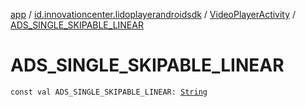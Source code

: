 [app](../../index.md) / [id.innovationcenter.lidoplayerandroidsdk](../index.md) / [VideoPlayerActivity](index.md) / [ADS_SINGLE_SKIPABLE_LINEAR](./-a-d-s_-s-i-n-g-l-e_-s-k-i-p-a-b-l-e_-l-i-n-e-a-r.md)

# ADS_SINGLE_SKIPABLE_LINEAR

`const val ADS_SINGLE_SKIPABLE_LINEAR: `[`String`](https://kotlinlang.org/api/latest/jvm/stdlib/kotlin/-string/index.html)